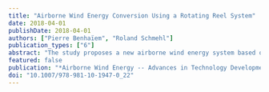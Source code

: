 ```yaml
---
title: "Airborne Wind Energy Conversion Using a Rotating Reel System"
date: 2018-04-01
publishDate: 2018-04-01
authors: ["Pierre Benhaïem", "Roland Schmehl"]
publication_types: ["6"]
abstract: "The study proposes a new airborne wind energy system based on the carousel concept. It comprises a rotary ring kite and a ground-based rotating reel conversion system. The moment generated by the ring kite is transferred by several peripheral tethers that connect to winch modules that are mounted on the ground rotor. A generator is coupled to this rotor for direct electricity generation. Because the ring kite is inclined with respect to the ground-rotor the length of the peripheral tethers has to be adjusted continuously during operation. The proposed system is designed to minimize the used land and space. This first study describes the fundamental working principles, results of a small-scale experimental test, a kinematic analysis of steady-state operation of the system and a power transmission analysis. Design choices for the ring kite are discussed, a strategy for launching and landing and methods for passive and active control are described."
featured: false
publication: "*Airborne Wind Energy -- Advances in Technology Development and Research*"
doi: "10.1007/978-981-10-1947-0_22"
---
```


